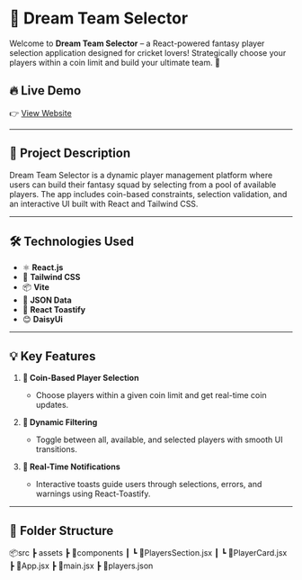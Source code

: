 # 🌟 Dream Team Selector

Welcome to **Dream Team Selector** – a React-powered fantasy player selection application designed for cricket lovers! Strategically choose your players within a coin limit and build your ultimate team. 🚀

## 🔥 Live Demo
👉 [View Website](https://dream-team-s10.netlify.app/)

---

## 📌 Project Description

Dream Team Selector is a dynamic player management platform where users can build their fantasy squad by selecting from a pool of available players. The app includes coin-based constraints, selection validation, and an interactive UI built with React and Tailwind CSS.

---

## 🛠️ Technologies Used

- ⚛️ **React.js**
- 💨 **Tailwind CSS**
- 📦 **Vite**
- 📁 **JSON Data**
- 🔔 **React Toastify**
- 😊 **DaisyUi**

---

## 💡 Key Features

1. **🎯 Coin-Based Player Selection**
   - Choose players within a given coin limit and get real-time coin updates.

2. **🔄 Dynamic Filtering**
   - Toggle between all, available, and selected players with smooth UI transitions.

3. **📣 Real-Time Notifications**
   - Interactive toasts guide users through selections, errors, and warnings using React-Toastify.

----------------------------------------------------------------------------------------------------



## 📁 Folder Structure


📦src
 ┣ assets
 ┣ 📂components
 ┃ ┗ 📄PlayersSection.jsx
 ┃ ┗ 📄PlayerCard.jsx
 ┣ 📄App.jsx
 ┣ 📄main.jsx
 ┣ 📄players.json
